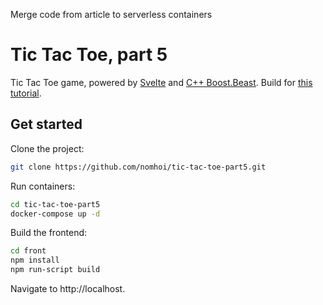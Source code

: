 Merge code from article to serverless containers

# Tic Tac Toe, part 5
Tic Tac Toe game, powered by [Svelte](https://github.com/sveltejs/svelte) and [C++ Boost.Beast](https://www.boost.org/doc/libs/1_70_0/libs/beast/doc/html/index.html). Build for [this tutorial](https://habr.com/ru/post/460991/).

## Get started

Clone the project:
```bash
git clone https://github.com/nomhoi/tic-tac-toe-part5.git
```
Run containers:
```bash
cd tic-tac-toe-part5
docker-compose up -d
```
Build the frontend:
```bash
cd front
npm install
npm run-script build
```
Navigate to http://localhost.
